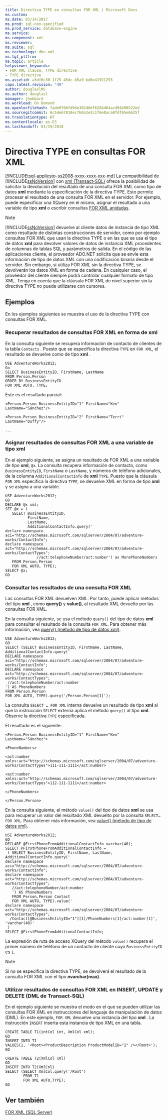 ```yaml
---
title: Directiva TYPE en consultas FOR XML | Microsoft Docs
ms.custom: 
ms.date: 03/14/2017
ms.prod: sql-non-specified
ms.prod_service: database-engine
ms.service: 
ms.component: xml
ms.reviewer: 
ms.suite: sql
ms.technology: dbe-xml
ms.tgt_pltfrm: 
ms.topic: article
helpviewer_keywords:
- FOR XML clause, TYPE directive
- TYPE directive
ms.assetid: a3df6c30-1f25-45dc-b5a9-bd0e41921293
caps.latest.revision: "40"
author: douglaslMS
ms.author: douglasl
manager: jhubbard
ms.workload: On Demand
ms.openlocfilehash: 7ade0766fd94e302d6df6204d64acd94b98522ed
ms.sourcegitcommit: 6c54e67818ec7b0a2e3c1f6e8aca0fdf65e6625f
ms.translationtype: HT
ms.contentlocale: es-ES
ms.lasthandoff: 01/19/2018
---
```

# <a name="type-directive-in-for-xml-queries"></a>Directiva TYPE en consultas FOR XML
[!INCLUDE[tsql-appliesto-ss2008-xxxx-xxxx-xxx-md](../../includes/tsql-appliesto-ss2008-xxxx-xxxx-xxx-md.md)] La compatibilidad de [!INCLUDE[ssNoVersion](../../includes/ssnoversion-md.md)] con [xml &#40;Transact-SQL&#41;](../../t-sql/xml/xml-transact-sql.md) ofrece la posibilidad de solicitar la devolución del resultado de una consulta FOR XML como tipo de datos **xml** mediante la especificación de la directiva TYPE. Esto permite procesar el resultado de una consulta FOR XML en el servidor. Por ejemplo, puede especificar una XQuery en el mismo, asignar el resultado a una variable de tipo **xml** o escribir consultas [FOR XML anidadas](../../relational-databases/xml/use-nested-for-xml-queries.md).  
  
> [!NOTE]  
>  [!INCLUDE[ssNoVersion](../../includes/ssnoversion-md.md)] devuelve al cliente datos de instancia de tipo XML como resultado de distintas construcciones de servidor, como por ejemplo consultas FOR XML que usan la directiva TYPE o en las que se usa el tipo de datos **xml** para devolver valores de datos de instancia XML procedentes de columnas de tablas SQL y parámetros de salida. En el código de las aplicaciones cliente, el proveedor ADO.NET solicita que se envíe esta información de tipo de datos XML con una codificación binaria desde el servidor. Sin embargo, si utiliza FOR XML sin la directiva TYPE, se devolverán los datos XML en forma de cadena. En cualquier caso, el proveedor del cliente siempre podrá controlar cualquier formato de tipo XML. Tenga en cuenta que la cláusula FOR XML de nivel superior sin la directiva TYPE no puede utilizarse con cursores.  
  
## <a name="examples"></a>Ejemplos  
 En los ejemplos siguientes se muestra el uso de la directiva TYPE con consultas FOR XML.  
  
### <a name="retrieving-for-xml-query-results-as-xml-type"></a>Recuperar resultados de consultas FOR XML en forma de xml  
 En la consulta siguiente se recupera información de contacto de clientes de la tabla `Contacts` . Puesto que se especifica la directiva `TYPE` en `FOR XML`, el resultado se devuelve como de tipo **xml** .  
  
```  
USE AdventureWorks2012;  
Go  
SELECT BusinessEntityID, FirstName, LastName  
FROM Person.Person  
ORDER BY BusinessEntityID  
FOR XML AUTO, TYPE;  
```  
  
 Éste es el resultado parcial:  
  
 `<Person.Person BusinessEntityID="1" FirstName="Ken" LastName="Sánchez"/>`  
  
 `<Person.Person BusinessEntityID="2" FirstName="Terri" LastName="Duffy"/>`  
  
 `...`  
  
### <a name="assigning-for-xml-query-results-to-an-xml-type-variable"></a>Asignar resultados de consultas FOR XML a una variable de tipo xml  
 En el ejemplo siguiente, se asigna un resultado de FOR XML a una variable de tipo **xml**, `@x`. La consulta recupera información de contacto, como `BusinessEntityID`, `FirstName` o `LastName`, y números de teléfono adicionales, de la columna `AdditionalContactInfo` de **xml** `TYPE`. Puesto que la cláusula `FOR XML` especifica la directiva `TYPE`, se devuelve XML en forma de tipo **xml** y se asigna a una variable.  
  
```  
USE AdventureWorks2012;  
GO  
DECLARE @x xml;  
SET @x = (  
   SELECT BusinessEntityID,   
          FirstName,   
          LastName,   
          AdditionalContactInfo.query('  
declare namespace aci="http://schemas.microsoft.com/sqlserver/2004/07/adventure-works/ContactInfo";  
declare namespace act="http://schemas.microsoft.com/sqlserver/2004/07/adventure-works/ContactTypes";  
              //act:telephoneNumber/act:number') as MorePhoneNumbers  
   FROM Person.Person  
   FOR XML AUTO, TYPE);  
SELECT @x;  
GO  
```  
  
### <a name="querying-results-of-a-for-xml-query"></a>Consultar los resultados de una consulta FOR XML  
 Las consultas FOR XML devuelven XML. Por tanto, puede aplicar métodos del tipo **xml** , como **query()** y **value()**, al resultado XML devuelto por las consultas FOR XML.  
  
 En la consulta siguiente, se usa el método `query()` del tipo de datos **xml** para consultar el resultado de la consulta `FOR XML`. Para obtener más información, vea [query&#40;&#41; &#40;método de tipo de datos xml&#41;](../../t-sql/xml/query-method-xml-data-type.md).  
  
```  
USE AdventureWorks2012;  
GO  
SELECT (SELECT BusinessEntityID, FirstName, LastName, AdditionalContactInfo.query('  
DECLARE namespace aci="http://schemas.microsoft.com/sqlserver/2004/07/adventure-works/ContactInfo";  
DECLARE namespace act="http://schemas.microsoft.com/sqlserver/2004/07/adventure-works/ContactTypes";  
 //act:telephoneNumber/act:number  
') AS PhoneNumbers  
FROM Person.Person  
FOR XML AUTO, TYPE).query('/Person.Person[1]');  
```  
  
 La consulta `SELECT … FOR XML` interna devuelve un resultado de tipo **xml** al que la instrucción `SELECT` externa aplica el método `query()` al tipo **xml**. Observe la directiva `TYPE` especificada.  
  
 El resultado es el siguiente:  
  
 `<Person.Person BusinessEntityID="1" FirstName="Ken" LastName="Sánchez">`  
  
 `<PhoneNumbers>`  
  
 `<act:number xmlns:act="http://schemas.microsoft.com/sqlserver/2004/07/adventure-works/ContactTypes">111-111-1111</act:number>`  
  
 `<act:number xmlns:act="http://schemas.microsoft.com/sqlserver/2004/07/adventure-works/ContactTypes">112-111-1111</act:number>`  
  
 `</PhoneNumbers>`  
  
 `</Person.Person>`  
  
 En la consulta siguiente, el método `value()` del tipo de datos **xml** se usa para recuperar un valor del resultado XML devuelto por la consulta `SELECT…FOR XML`. Para obtener más información, vea [value&#40;&#41; &#40;método de tipo de datos xml&#41;](../../t-sql/xml/value-method-xml-data-type.md).  
  
```  
USE AdventureWorks2012;  
GO  
DECLARE @FirstPhoneFromAdditionalContactInfo varchar(40);  
SELECT @FirstPhoneFromAdditionalContactInfo =   
 ( SELECT BusinessEntityID, FirstName, LastName, AdditionalContactInfo.query('  
declare namespace aci="http://schemas.microsoft.com/sqlserver/2004/07/adventure-works/ContactInfo";  
declare namespace act="http://schemas.microsoft.com/sqlserver/2004/07/adventure-works/ContactTypes";  
   //act:telephoneNumber/act:number  
   ') AS PhoneNumbers  
   FROM Person.Person Contact  
   FOR XML AUTO, TYPE).value('  
declare namespace act="http://schemas.microsoft.com/sqlserver/2004/07/adventure-works/ContactTypes";  
  /Contact[@BusinessEntityID="1"][1]/PhoneNumbers[1]/act:number[1]', 'varchar(40)'  
 )  
SELECT @FirstPhoneFromAdditionalContactInfo;  
```  
  
 La expresión de ruta de acceso XQuery del método `value()` recupera el primer número de teléfono de un contacto de cliente cuyo `BusinessEntityID` es `1`.  
  
> [!NOTE]  
>  Si no se especifica la directiva TYPE, se devolverá el resultado de la consulta FOR XML con el tipo **nvarchar(max)**.  
  
### <a name="using-for-xml-query-results-in-insert-update-and-delete-transact-sql-dml"></a>Utilizar resultados de consultas FOR XML en INSERT, UPDATE y DELETE (DML de Transact-SQL)  
 En el ejemplo siguiente se muestra el modo en el que se pueden utilizar las consultas FOR XML en instrucciones del lenguaje de manipulación de datos (DML). En este ejemplo, `FOR XML` devuelve una instancia del tipo **xml** . La instrucción `INSERT` inserta esta instancia de tipo XML en una tabla.  
  
```  
CREATE TABLE T1(intCol int, XmlCol xml);  
GO  
INSERT INTO T1   
VALUES(1, '<Root><ProductDescription ProductModelID="1" /></Root>');  
GO  
  
CREATE TABLE T2(XmlCol xml)  
GO  
INSERT INTO T2(XmlCol)   
SELECT (SELECT XmlCol.query('/Root')   
        FROM T1   
        FOR XML AUTO,TYPE);   
GO  
```  
  
## <a name="see-also"></a>Ver también  
 [FOR XML &#40;SQL Server&#41;](../../relational-databases/xml/for-xml-sql-server.md)  
  
  
